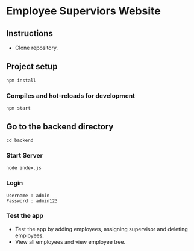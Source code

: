 # Employee Superviors Website

## Instructions

-   Clone repository.

## Project setup

```
npm install
```

### Compiles and hot-reloads for development

```
npm start
```

## Go to the backend directory

```
cd backend
```

### Start Server

```
node index.js
```

### Login

```
Username : admin
Password : admin123
```

### Test the app

-   Test the app by adding employees, assigning supervisor and deleting employees.
-   View all employees and view employee tree.
